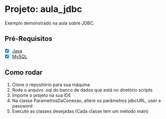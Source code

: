 # Projeto: aula_jdbc

Exemplo demonstrado na aula sobre JDBC.

## Pré-Requisitos

- [x] [Java](https://www.java.com/pt-BR/download/manual.jsp)
- [x] [MySQL](https://dev.mysql.com/downloads/)

## Como rodar
1. Clone o repositório para sua máquina
2. Rode o arquivo .sql do banco de dados que está no diretório scripts
3. Importe o projeto na sua IDE
4. Na classe ParametrosDaConexao, altere os parâmetros jdbcURL, user e password
5. Execute as classes desejadas (Cada classe tem um método main)
